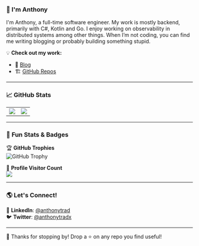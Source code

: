 ### 👋 I'm Anthony

I'm Anthony, a full-time software engineer. My work is mostly backend, primarily with C#, Kotlin and Go. I enjoy working on observability in distributed systems among other things.
When I’m not coding, you can find me writing blogging or probably building something stupid.  

💡 **Check out my work:**  
<!-- - 📺 [YouTube](https://www.youtube.com/c/your-channel)   -->
- 📜 [Blog](https://appendonlyblog.com)  
- 🏗 [GitHub Repos](https://github.com/antcompile)  

---

### 📈 **GitHub Stats**
<table>
  <tr>
    <td>
      <img src="https://github-readme-stats.vercel.app/api?username=antcompile&show_icons=true&theme=dracula" />
    </td>
    <td>
      <img src="https://streak-stats.demolab.com/?user=antcompile&theme=dracula" />
    </td>
  </tr>
</table>

---

### 🎯 **Fun Stats & Badges**
🏆 **GitHub Trophies**  
![GitHub Trophy](https://github-profile-trophy.vercel.app/?username=antcompile&theme=dracula)

📌 **Profile Visitor Count**  
![](https://komarev.com/ghpvc/?username=antcompile&style=flat-square&color=blue)

---

### 🌎 **Let's Connect!**
💼 **LinkedIn**: [@anthonytrad](https://linkedin.com/in/anthonytrad)  
🐦 **Twitter**: [@anthonytradx](https://twitter.com/anthonytradx)  
<!-- 📺 **YouTube**: [@your-channel](https://www.youtube.com/c/your-channel)   -->

---

🚀 Thanks for stopping by! Drop a ⭐ on any repo you find useful!
